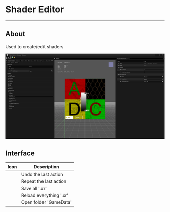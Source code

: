 # Shader Editor

___

## About

Used to create/edit shaders

![alt text centered](assets/images/shader-editor.png)

## Interface



| Icon | Description |
|---|---|
|  | Undo the last action|
|  | Repeat the last action |
|  | Save all '.xr' |
|  | Reload everything '.xr' |
|  | Open folder 'GameData' |
